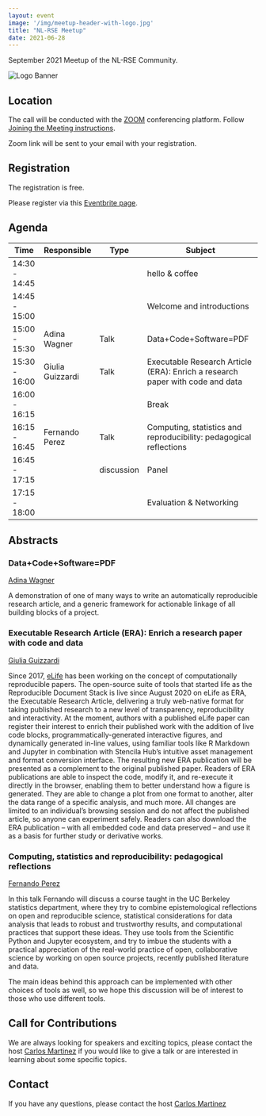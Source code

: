 ```yaml
---
layout: event
image: '/img/meetup-header-with-logo.jpg'
title: "NL-RSE Meetup"
date: 2021-06-28
---
```


September 2021 Meetup of the NL-RSE Community.
<!--break-->
![Logo Banner](/img/meetups/logo-banner.jpg)

## Location
The call will be conducted with the [ZOOM](https://zoom.us) conferencing platform. Follow [Joining the Meeting instructions](https://support.zoom.us/hc/en-us/articles/201362193-Joining-a-Meeting).

Zoom link will be sent to your email with your registration.

## Registration
The registration is free.

Please register via this [Eventbrite page](https://www.eventbrite.co.uk/e/nl-rse-meetup-september-15-2021-tickets-161442710493).

## Agenda

| Time | Responsible | Type | Subject |
| --- | ------------ | ---- | ------- |
| 14:30 - 14:45 | | | hello & coffee |
| 14:45 - 15:00	| | | Welcome and introductions |
| 15:00 - 15:30	| Adina Wagner  | Talk | Data+Code+Software=PDF |
| 15:30 - 16:00	| Giulia Guizzardi | Talk | Executable Research Article (ERA): Enrich a research paper with code and data |
| 16:00 - 16:15 | | | Break |
| 16:15 - 16:45 | Fernando Perez | Talk | Computing, statistics and reproducibility: pedagogical reflections |
| 16:45 - 17:15 | | discussion | Panel |
| 17:15 - 18:00 | | | Evaluation & Networking |


## Abstracts

### Data+Code+Software=PDF

[Adina Wagner](https://twitter.com/adinakrik?lang=en)

A demonstration of one of many ways to write an automatically reproducible research article, and a generic framework for actionable linkage of all building blocks of a project.

### Executable Research Article (ERA): Enrich a research paper with code and data

[Giulia Guizzardi](https://twitter.com/GiuliaGuizza)

Since 2017, [eLife](https://twitter.com/elifeinnovation?lang=en) has been working on the concept of computationally reproducible papers. The open-source suite of tools that started life as the Reproducible Document Stack is live since August 2020 on eLife as ERA, the Executable Research Article, delivering a truly web-native format for taking published research to a new level of transparency, reproducibility and interactivity.
At the moment, authors with a published eLife paper can register their interest to enrich their published work with the addition of live code blocks, programmatically-generated interactive figures, and dynamically generated in-line values, using familiar tools like R Markdown and Jupyter in combination with Stencila Hub’s intuitive asset management and format conversion interface. The resulting new ERA publication will be presented as a complement to the original published paper.
Readers of ERA publications are able to inspect the code, modify it, and re-execute it directly in the browser, enabling them to better understand how a figure is generated. They are able to change a plot from one format to another, alter the data range of a specific analysis, and much more. All changes are limited to an individual’s browsing session and do not affect the published article, so anyone can experiment safely. Readers can also download the ERA publication – with all embedded code and data preserved – and use it as a basis for further study or derivative works.

### Computing, statistics and reproducibility: pedagogical reflections

[Fernando Perez](https://twitter.com/fperez_org?lang=en)

In this talk Fernando will discuss a course taught in the UC Berkeley statistics department, where they try to combine epistemological reflections on open and reproducible science, statistical considerations for data analysis that leads to robust and trustworthy results, and computational practices that support these ideas.  They use tools from the Scientific Python and Jupyter ecosystem, and try to imbue the students with a practical appreciation of the real-world practice of open, collaborative science by working on open source projects, recently published literature and data.

The main ideas behind this approach can be implemented with other choices of tools as well, so we hope this discussion will be of interest to those who use different tools.

## Call for Contributions
We are always looking for speakers and exciting topics, please contact the host [Carlos Martinez](mailto:c.martinez@esciencecenter.nl) if you would like to give a talk or are interested in learning about some specific topics.

## Contact
If you have any questions, please contact the host [Carlos Martinez](mailto:c.martinez@esciencecenter.nl)
